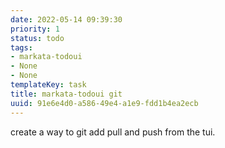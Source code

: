 ```yaml
---
date: 2022-05-14 09:39:30
priority: 1
status: todo
tags:
- markata-todoui
- None
- None
templateKey: task
title: markata-todoui git
uuid: 91e6e4d0-a586-49e4-a1e9-fdd1b4ea2ecb
---
```


create a way to git add pull and push from the tui.